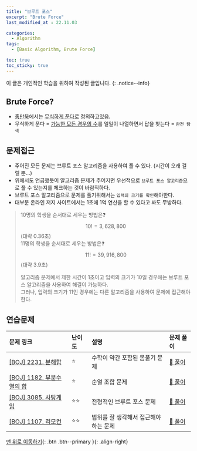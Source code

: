 ```yaml
---
title: "브루트 포스"
excerpt: "Brute Force"
last_modified_at : 22.11.03

categories:
  - Algorithm
tags:
  - [Basic Algorithm, Brute Force]

toc: true
toc_sticky: true
---
```

이 글은 개인적인 학습을 위하여 작성된 글입니다.
{: .notice--info}  

## Brute Force?
- [종만북](https://product.kyobobook.co.kr/detail/S000001032946)에서는 <u>무식하게 푼다</u>로 정의하고있음.
- 무식하게 푼다 = <u>가능한 모든 경우의 수</u>를 일일이 나열하면서 답을 찾는다 = `완전 탐색`

## 문제접근
- 주어진 모든 문제는 브루트 포스 알고리즘을 사용하여 풀 수 있다. (시간이 오래 걸릴 뿐...)
- 위에서도 언급했듯이 알고리즘 문제가 주어지면 우선적으로 `브루트 포스 알고리즘`으로 풀 수 있는지를 체크하는 것이 바람직하다.
- 브루트 포스 알고리즘으로 문제를 풀기위해서는 `입력의 크기를 확인`해야한다.
- 대부분 온라인 저지 사이트에서는 1초에 1억 연산을 할 수 있다고 봐도 무방하다.

> 10명의 학생을 순서대로 세우는 방법은❓ $$10! = 3,628,800$$  (대략 0.36초)  
> 11명의 학생을 순서대로 세우는 방법은❓ $$11! = 39,916,800$$ (대략 3.9초)  
> 
> 알고리즘 문제에서 제한 시간이 1초이고 입력의 크기가 10일 경우에는 브루트 포스 알고리즘을 사용하여 해결이 가능하다.  
> 그러나, 입력의 크기가 11인 경우에는 다른 알고리즘을 사용하여 문제에 접근해야 한다.

## 연습문제

|문제 링크|난이도|설명|문제 풀이|
|:---|:---|:---|:---|
|[[BOJ] 2231. 분해합](https://www.acmicpc.net/problem/2231)|⭐| 수학이 약간 포함된 몸풀기 문제 |[📖 풀이](/acmicpc/2231)|
|[[BOJ] 1182. 부분수열의 합](https://www.acmicpc.net/problem/1182)|⭐| 순열 조합 문제 |[📖 풀이](/acmicpc/1182)|
|[[BOJ] 3085. 사탕게임](https://www.acmicpc.net/problem/3085)|⭐⭐| 전형적인 브루트 포스 문제 |[📖 풀이](/acmicpc/3085)|
|[[BOJ] 1107. 리모컨](https://www.acmicpc.net/problem/1107)|⭐⭐| 범위를 잘 생각해서 접근해야 하는 문제 |[📖 풀이](/acmicpc/1107)|


[맨 위로 이동하기](#){: .btn .btn--primary }{: .align-right}